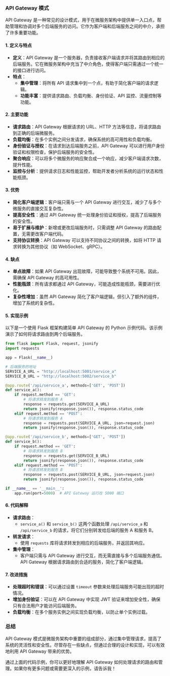### API Gateway 模式

API Gateway 是一种常见的设计模式，用于在微服务架构中提供单一入口点，帮助管理和协调对多个后端服务的访问。它作为客户端和后端服务之间的中介，承担了许多重要功能。

#### 1. 定义与特点

- **定义**：API Gateway 是一个服务器，负责接收客户端请求并将其路由到相应的后端服务。它在微服务架构中充当了中介角色，使得客户端只需通过一个统一的接口进行访问。
- **特点**：
  - **集中管理**：将所有 API 请求集中到一个点，有助于简化客户端的请求逻辑。
  - **功能丰富**：提供请求路由、负载均衡、身份验证、API 监控、流量控制等功能。

#### 2. 主要功能

- **请求路由**：API Gateway 根据请求的 URL、HTTP 方法等信息，将请求路由到正确的后端微服务。
- **负载均衡**：在多个实例之间分发请求，确保系统的高可用性和负载均衡。
- **身份验证与授权**：在请求到达后端服务之前，API Gateway 可以进行用户身份验证和权限检查，保护后端服务的安全性。
- **聚合响应**：可以将多个微服务的响应聚合成一个响应，减少客户端请求次数，提升性能。
- **监控与分析**：提供请求日志和性能监控，帮助开发者分析系统的运行状态和性能瓶颈。

#### 3. 优势

- **简化客户端逻辑**：客户端只需与一个 API Gateway 进行交互，减少了与多个微服务的直接交互复杂性。
- **提高安全性**：通过 API Gateway 统一处理身份验证和授权，提高了后端服务的安全性。
- **易于扩展与维护**：新增或更改后端服务时，只需调整 API Gateway 的路由配置，无需更改客户端代码。
- **支持协议转换**：API Gateway 可以支持不同协议之间的转换，如将 HTTP 请求转换为其他协议（如 WebSocket、gRPC）。

#### 4. 缺点

- **单点故障**：如果 API Gateway 出现故障，可能导致整个系统不可用。因此，需确保 API Gateway 的高可用性。
- **性能瓶颈**：所有请求都通过 API Gateway，可能造成性能瓶颈，需要进行优化。
- **复杂性增加**：虽然 API Gateway 简化了客户端逻辑，但引入了额外的组件，增加了系统的复杂性。

#### 5. 实现示例

以下是一个使用 Flask 框架构建简单 API Gateway 的 Python 示例代码。该示例演示了如何将请求路由到两个后端服务。

```python
from flask import Flask, request, jsonify
import requests

app = Flask(__name__)

# 后端服务的地址
SERVICE_A_URL = "http://localhost:5001/service_a"
SERVICE_B_URL = "http://localhost:5002/service_b"

@app.route('/api/service_a', methods=['GET', 'POST'])
def service_a():
    if request.method == 'GET':
        # 将请求转发到服务 A
        response = requests.get(SERVICE_A_URL)
        return jsonify(response.json()), response.status_code
    elif request.method == 'POST':
        # 将请求转发到服务 A
        response = requests.post(SERVICE_A_URL, json=request.json)
        return jsonify(response.json()), response.status_code

@app.route('/api/service_b', methods=['GET', 'POST'])
def service_b():
    if request.method == 'GET':
        # 将请求转发到服务 B
        response = requests.get(SERVICE_B_URL)
        return jsonify(response.json()), response.status_code
    elif request.method == 'POST':
        # 将请求转发到服务 B
        response = requests.post(SERVICE_B_URL, json=request.json)
        return jsonify(response.json()), response.status_code

if __name__ == '__main__':
    app.run(port=5000)  # API Gateway 运行在 5000 端口
```

#### 6. 代码解释

- **请求路由**：
  - `service_a()` 和 `service_b()` 这两个函数处理 `/api/service_a` 和 `/api/service_b` 的请求，将它们分别转发给后端的服务 A 和服务 B。
- **转发请求**：
  - 使用 `requests` 库将请求转发到相应的后端服务，并返回其响应。
- **集中管理**：
  - 客户端只需与 API Gateway 进行交互，而无需直接与多个后端服务通信。API Gateway 根据请求路由到合适的服务，简化了客户端逻辑。

#### 7. 改进措施

- **处理超时和错误**：可以通过设置 `timeout` 参数来处理后端服务可能出现的超时情况。
- **增加身份验证**：可以在 API Gateway 中实现 JWT 验证来增加安全性，确保只有合法用户才能访问后端服务。
- **负载均衡**：在多个服务实例之间实现负载均衡，以防止单个实例过载。

### 总结

API Gateway 模式是微服务架构中重要的组成部分，通过集中管理请求，提高了系统的灵活性和安全性。尽管存在一些缺点，但通过合理的设计和实现，可以有效地利用 API Gateway 带来的优势。

通过上面的代码示例，你可以更好地理解 API Gateway 如何处理请求的路由和管理。如果你有更多问题或需要更深入的示例，请告诉我！
